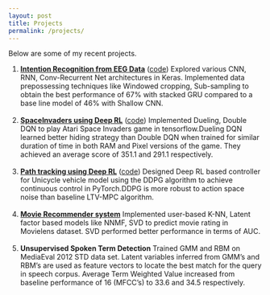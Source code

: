 ```yaml
---
layout: post
title: Projects
permalink: /projects/
---
```


Below are some of my recent projects.


1. [**Intention Recognition from EEG Data**](https://drive.google.com/file/d/1VMyxcNFLqI4_RjZq4eXUpDoOc6VcNL_0/view?usp=sharing)  ([code](https://github.com/saratbhargava/eeg-classification))
Explored various CNN, RNN, Conv-Recurrent Net architectures in Keras. Implemented data prepossessing techniques like Windowed cropping, Sub-sampling to obtain the best performance of 67% with stacked GRU compared to a base line model of 46% with Shallow CNN.<br/><br/>
2. [**SpaceInvaders using Deep RL**](https://drive.google.com/file/d/1LK7imLVNnEO9X33blALxWWLUqAv35E5i/view?usp=sharing) ([code](https://github.com/saratbhargava/spaceinvaders))
Implemented Dueling, Double DQN to play Atari Space Invaders game in tensorflow.Dueling DQN learned better hiding strategy than Double DQN when trained for similar duration of time in both RAM and Pixel versions of the game. They achieved an average score of 351.1 and 291.1 respectively.<br/><br/>
3. [**Path tracking using Deep RL**](https://drive.google.com/file/d/1UU8ObBYB7dyocAuKyLFRofEqxkdkyVye/view?usp=sharing) ([code](https://github.com/saratbhargava/path-tracking))
Designed Deep RL based controller for Unicycle vehicle model using the DDPG algorithm to achieve continuous control in PyTorch.DDPG is more robust to action space noise than baseline LTV-MPC algorithm.<br/><br/>
4. [**Movie Recommender system**]()
Implemented user-based K-NN, Latent factor based models like NNMF, SVD to predict movie rating in Movielens dataset. SVD performed better performance in terms of AUC.<br/><br/>
5. **Unsupervised Spoken Term Detection**
Trained GMM and RBM on MediaEval 2012 STD data set. Latent variables inferred from GMM’s and RBM’s are used as feature vectors to locate the best match for the query in speech corpus. Average Term Weighted Value increased from baseline performance of 16 (MFCC’s) to 33.6 and 34.5 respectively.<br/><br/>
